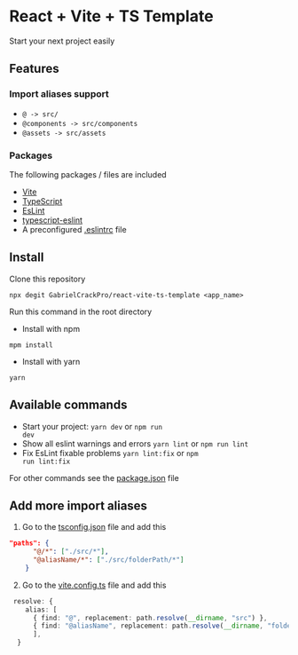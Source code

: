 # React + Vite + TS Template

Start your next project easily

## Features

### Import aliases support

- <code>@ -> src/</code>
- <code>@components -> src/components</code>
- <code>@assets -> src/assets</code>

### Packages

The following packages / files are included

- [Vite](https://vitejs.dev/)
- [TypeScript](https://www.typescriptlang.org/)
- [EsLint](https://eslint.org/)
- [typescript-eslint](https://typescript-eslint.io/)
- A preconfigured [.eslintrc](https://github.com/GabrielCrackPro/react-vite-ts-template/blob/main/.eslintrc.cjs) file

## Install

Clone this repository

```
npx degit GabrielCrackPro/react-vite-ts-template <app_name>
```

Run this command in the root directory

- Install with npm

```
mpm install
```

- Install with yarn

```
yarn
```

## Available commands

- Start your project: <code>yarn dev</code> or <code>npm run dev</code>
- Show all eslint warnings and errors <code>yarn lint</code> or <code>npm run lint</code>
- Fix EsLint fixable problems <code>yarn lint:fix</code> or <code>npm run lint:fix</code>

For other commands see the [package.json](https://github.com/GabrielCrackPro/react-vite-ts-template/blob/main/package.json) file

## Add more import aliases

1. Go to the [tsconfig.json](https://github.com/GabrielCrackPro/react-vite-ts-template/blob/main/tsconfig.json) file and add this

```json
"paths": {
      "@/*": ["./src/*"],
      "@aliasName/*": ["./src/folderPath/*"]
    }
```

2. Go to the [vite.config.ts](https://github.com/GabrielCrackPro/react-vite-ts-template/blob/main/vite.config.ts) file and add this

```ts
 resolve: {
    alias: [
      { find: "@", replacement: path.resolve(__dirname, "src") },
      { find: "@aliasName", replacement: path.resolve(__dirname, "folderPath") }
      ],
  }
```
